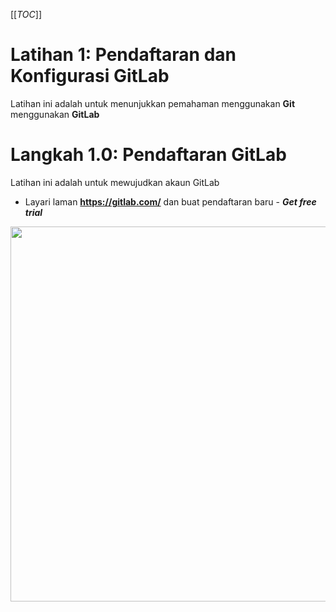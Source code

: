 [[_TOC_]]

# Latihan 1: Pendaftaran dan Konfigurasi GitLab
Latihan ini adalah untuk menunjukkan pemahaman menggunakan **Git** menggunakan **GitLab**

# Langkah 1.0: Pendaftaran GitLab
Latihan ini adalah untuk mewujudkan akaun GitLab
*  Layari laman **https://gitlab.com/** dan buat pendaftaran baru - ***Get free trial***

<img src="/uploads/46d3178909d93e20103f38d12715f141/image.png" width="600">
